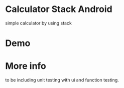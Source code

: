 
# Calculator Stack Android
simple calculator by using stack 

# Demo


# More info
to be including unit testing with ui and function testing.
